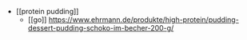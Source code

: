- [[protein pudding]]
  - [[go]] https://www.ehrmann.de/produkte/high-protein/pudding-dessert-pudding-schoko-im-becher-200-g/
